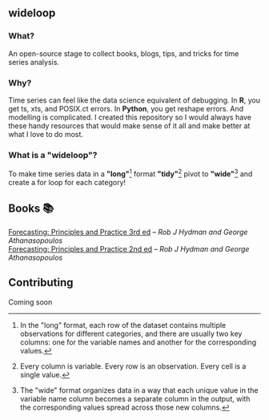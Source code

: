 ## wideloop

### What?

An open-source stage to collect books, blogs, tips, and tricks for time series analysis.

### Why?

Time series can feel like the data science equivalent of debugging. In **R**, you get ts, xts, and POSIX.ct errors. In **Python**, you get reshape errors. And modelling is complicated. I created this repository so I would always have these handy resources that would make sense of it all and make better at what I love to do most.

### What is a "wideloop"?

To make time series data in a **"long"**[^1] format **"tidy"**[^2] pivot to **"wide"**[^3] and create a for loop for each category!

## Books 📚

[Forecasting: Principles and Practice 3rd ed](https://otexts.com/fpp3/) *– Rob J Hydman and George Athanasopoulos*  
[Forecasting: Principles and Practice 2nd ed](https://otexts.com/fpp2/) *– Rob J Hydman and George Athanasopoulos*

## Contributing
Coming soon

[^1]: In the "long" format, each row of the dataset contains multiple observations for different categories, and there are usually two key columns: one for the variable names and another for the corresponding values.
[^2]: Every column is variable.
Every row is an observation.
Every cell is a single value.
[^3]: The "wide" format organizes data in a way that each unique value in the variable name column becomes a separate column in the output, with the corresponding values spread across those new columns.
